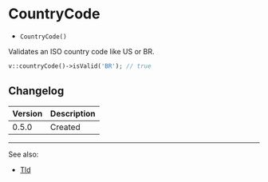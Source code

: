 # CountryCode

- `CountryCode()`

Validates an ISO country code like US or BR.

```php
v::countryCode()->isValid('BR'); // true
```

## Changelog

Version | Description
--------|-------------
  0.5.0 | Created

***
See also:

- [Tld](Tld.md)
